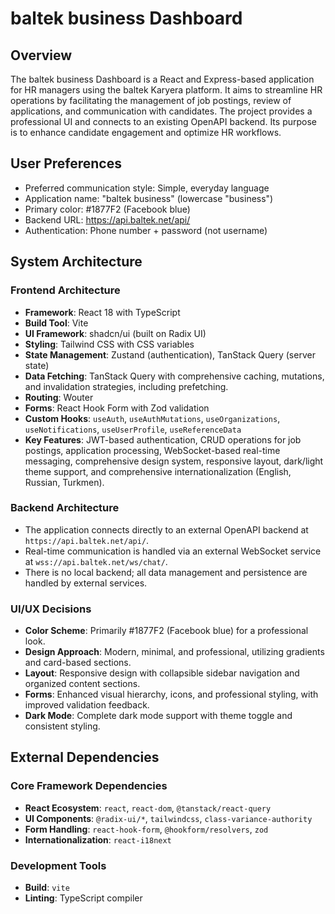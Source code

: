 # baltek business Dashboard

## Overview
The baltek business Dashboard is a React and Express-based application for HR managers using the baltek Karyera platform. It aims to streamline HR operations by facilitating the management of job postings, review of applications, and communication with candidates. The project provides a professional UI and connects to an existing OpenAPI backend. Its purpose is to enhance candidate engagement and optimize HR workflows.

## User Preferences
- Preferred communication style: Simple, everyday language
- Application name: "baltek business" (lowercase "business")
- Primary color: #1877F2 (Facebook blue)
- Backend URL: https://api.baltek.net/api/
- Authentication: Phone number + password (not username)

## System Architecture

### Frontend Architecture
- **Framework**: React 18 with TypeScript
- **Build Tool**: Vite
- **UI Framework**: shadcn/ui (built on Radix UI)
- **Styling**: Tailwind CSS with CSS variables
- **State Management**: Zustand (authentication), TanStack Query (server state)
- **Data Fetching**: TanStack Query with comprehensive caching, mutations, and invalidation strategies, including prefetching.
- **Routing**: Wouter
- **Forms**: React Hook Form with Zod validation
- **Custom Hooks**: `useAuth`, `useAuthMutations`, `useOrganizations`, `useNotifications`, `useUserProfile`, `useReferenceData`
- **Key Features**: JWT-based authentication, CRUD operations for job postings, application processing, WebSocket-based real-time messaging, comprehensive design system, responsive layout, dark/light theme support, and comprehensive internationalization (English, Russian, Turkmen).

### Backend Architecture
- The application connects directly to an external OpenAPI backend at `https://api.baltek.net/api/`.
- Real-time communication is handled via an external WebSocket service at `wss://api.baltek.net/ws/chat/`.
- There is no local backend; all data management and persistence are handled by external services.

### UI/UX Decisions
- **Color Scheme**: Primarily #1877F2 (Facebook blue) for a professional look.
- **Design Approach**: Modern, minimal, and professional, utilizing gradients and card-based sections.
- **Layout**: Responsive design with collapsible sidebar navigation and organized content sections.
- **Forms**: Enhanced visual hierarchy, icons, and professional styling, with improved validation feedback.
- **Dark Mode**: Complete dark mode support with theme toggle and consistent styling.

## External Dependencies

### Core Framework Dependencies
- **React Ecosystem**: `react`, `react-dom`, `@tanstack/react-query`
- **UI Components**: `@radix-ui/*`, `tailwindcss`, `class-variance-authority`
- **Form Handling**: `react-hook-form`, `@hookform/resolvers`, `zod`
- **Internationalization**: `react-i18next`

### Development Tools
- **Build**: `vite`
- **Linting**: TypeScript compiler
